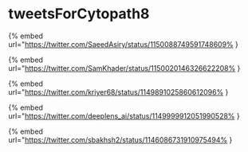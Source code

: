 # tweetsForCytopath8

{% embed url="https://twitter.com/SaeedAsiry/status/1150088749591748609% }

{% embed url="https://twitter.com/SamKhader/status/1150020146326622208% }

{% embed url="https://twitter.com/kriyer68/status/1149891025860612096% }

{% embed url="https://twitter.com/deeplens_ai/status/1149999912051990528% }

{% embed url="https://twitter.com/sbakhsh2/status/1146086731910975494% }

